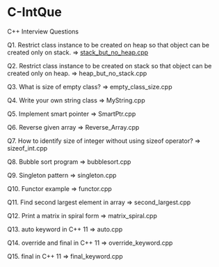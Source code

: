 # C-IntQue
C++ Interview Questions

Q1. Restrict class instance to be created on heap so that object can be created only on stack. => [stack_but_no_heap.cpp](/stack_but_no_heap.cpp)

Q2. Restrict class instance to be created on stack so that object can be created only on heap. => heap_but_no_stack.cpp

Q3. What is size of empty class? => empty_class_size.cpp

Q4. Write your own string class => MyString.cpp

Q5. Implement smart pointer => SmartPtr.cpp

Q6. Reverse given array => Reverse_Array.cpp

Q7. How to identify size of integer without using sizeof operator? => sizeof_int.cpp

Q8. Bubble sort program => bubblesort.cpp

Q9. Singleton pattern => singleton.cpp

Q10. Functor example => functor.cpp

Q11. Find second largest element in array => second_largest.cpp

Q12. Print a matrix in spiral form => matrix_spiral.cpp

Q13. auto keyword in C++ 11 => auto.cpp

Q14. override and final in C++ 11 => override_keyword.cpp

Q15. final in C++ 11 => final_keyword.cpp
